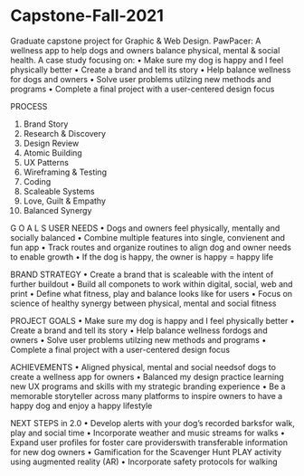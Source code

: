 # Capstone-Fall-2021
Graduate capstone project for Graphic & Web Design. PawPacer: A wellness app to help dogs and owners balance physical, mental & social health. 
A case study focusing on:
• Make sure my dog is happy and I feel physically better
• Create a brand and tell its story
• Help balance wellness for dogs and owners
• Solve user problems utilzing new methods and programs
• Complete a final project with a user-centered design focus

PROCESS
1. Brand Story
2. Research & Discovery
3. Design Review
4. Atomic Building
5. UX Patterns
6. Wireframing & Testing
7. Coding
8. Scaleable Systems
9. Love, Guilt & Empathy
10. Balanced Synergy

G O A L S
USER NEEDS
• Dogs and owners feel physically, mentally and socially balanced
• Combine multiple features into single, convienent and fun app
• Track routes and organize routines to align dog and owner needs to enable growth
• If the dog is happy, the owner is happy = happy life

BRAND STRATEGY
• Create a brand that is scaleable with the intent of further buildout
• Build all componets to work within digital, social, web and print
• Define what fitness, play and balance looks like for users
• Focus on science of healthy synergy between physical, mental and social fitness

PROJECT GOALS
• Make sure my dog is happy and I feel physically better
• Create a brand and tell its story
• Help balance wellness fordogs and owners
• Solve user problems utilzing new methods and programs
• Complete a final project with a user-centered design focus

ACHIEVEMENTS
• Aligned physical, mental and social needsof dogs to create a wellness app for owners
• Balanced my design practice learning new UX programs and skills with my strategic branding experience
• Be a memorable storyteller across many platforms to inspire owners to have a happy dog and enjoy a happy lifestyle

NEXT STEPS in 2.0
• Develop alerts with your dog’s recorded barksfor walk, play and social time
• Incorporate weather and music streams for walks
• Expand user profiles for foster care providerswith transferable information for new dog owners
• Gamification for the Scavenger Hunt PLAY activity using augmented reality (AR)
• Incorporate safety protocols for walking
